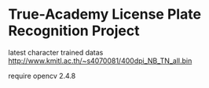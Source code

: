 True-Academy License Plate Recognition Project
======
latest character trained datas
http://www.kmitl.ac.th/~s4070081/400dpi_NB_TN_all.bin

require opencv 2.4.8
